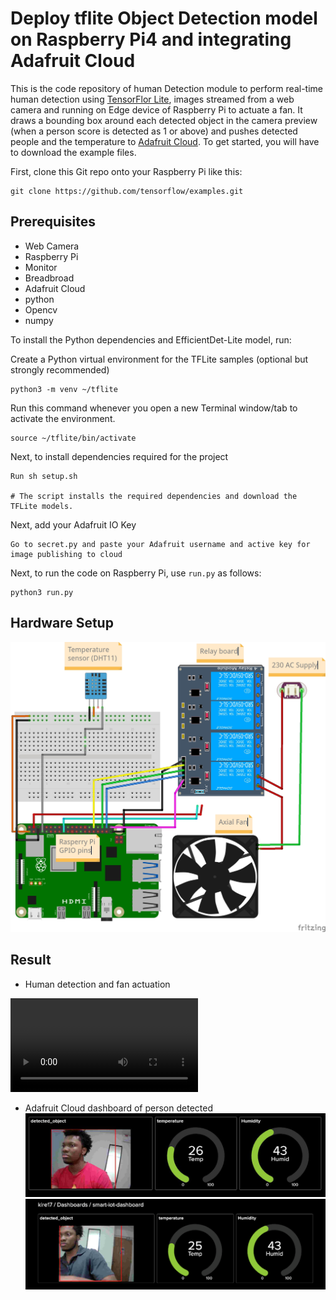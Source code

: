 # Deploy tflite Object Detection model on Raspberry Pi4 and integrating Adafruit Cloud 

This is the code repository of human Detection module to perform real-time human detection using [TensorFlor Lite](https://www.tensorflow.org/lite), images streamed from a web camera and running on Edge device of Raspberry Pi to actuate a fan. It draws a bounding box around each detected object in the camera preview (when a person score is detected as 1 or above) and pushes detected people and the temperature to [Adafruit Cloud](https://www.adafruit.com/). To get started, you will have to download the example files.

First, clone this Git repo onto your Raspberry Pi like this:
```
git clone https://github.com/tensorflow/examples.git
```

## Prerequisites
* Web Camera
* Raspberry Pi
* Monitor
* Breadbroad
* Adafruit Cloud
* python 
* Opencv  
* numpy

To install the Python dependencies and EfficientDet-Lite model, run:

Create a Python virtual environment for the TFLite samples (optional but strongly recommended)
```
python3 -m venv ~/tflite
```
Run this command whenever you open a new Terminal window/tab to activate the environment.
```
source ~/tflite/bin/activate
```
Next, to install dependencies required for the project

```
Run sh setup.sh

# The script installs the required dependencies and download the TFLite models.
```
Next, add your Adafruit IO Key
```
Go to secret.py and paste your Adafruit username and active key for image publishing to cloud
```

Next, to run the code on Raspberry Pi, use `run.py` as follows:

```
python3 run.py 
```
## Hardware Setup

![Sensor_and_actuation_unit_bb](/Assets/Sensor_and_actuation_unit_bb.jpg)

## Result
* Human detection and fan actuation

![human_detection](/Assets/human_detection.mp4)

* Adafruit Cloud dashboard of person detected
![AdafruitDashboard](/Assets/AdafruitDashboard.png)
![cloud1](/Assets/cloud1.png)